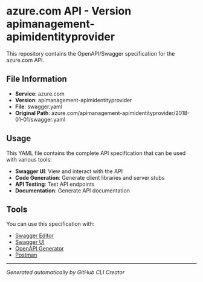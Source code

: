 # azure.com API - Version apimanagement-apimidentityprovider

This repository contains the OpenAPI/Swagger specification for the azure.com API.

## File Information

- **Service**: azure.com
- **Version**: apimanagement-apimidentityprovider
- **File**: swagger.yaml
- **Original Path**: azure.com/apimanagement-apimidentityprovider/2018-01-01/swagger.yaml

## Usage

This YAML file contains the complete API specification that can be used with various tools:

- **Swagger UI**: View and interact with the API
- **Code Generation**: Generate client libraries and server stubs
- **API Testing**: Test API endpoints
- **Documentation**: Generate API documentation

## Tools

You can use this specification with:

- [Swagger Editor](https://editor.swagger.io/)
- [Swagger UI](https://swagger.io/tools/swagger-ui/)
- [OpenAPI Generator](https://openapi-generator.tech/)
- [Postman](https://www.postman.com/)

---

*Generated automatically by GitHub CLI Creator*
